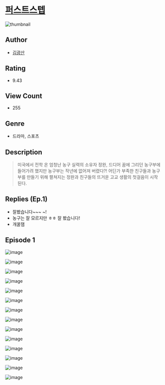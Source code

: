 # [퍼스트스텝](https://comic.naver.com/challenge/list?titleId=810357)
![thumbnail](https://image-comic.pstatic.net/user_contents_data/challenge_comic/2023/05/25/365523/upload_7306355029113713975_480x623.jpeg)

## Author
- [김광산](https://comic.naver.com/artistTitle?id=365523)

## Rating
- 9.43

## View Count
- 255

## Genre
- 드라마, 스포츠

## Description
> 미국에서 전학 온 엄청난 농구 실력의 소유자 정완, 드디어 꿈에 그리던 농구부에 들어가려 했지만 농구부는 작년에 없어져 버렸다?! 어딘가 부족한 친구들과 농구부를 만들기 위해 펼쳐지는 정완과 친구들의 뜨거운 고교 생활의 첫걸음이 시작된다.

## Replies (Ep.1)
- 잘봤습니다~~~ ~!
- 농구는 잘 모르지만 ㅎㅎ 잘 봤습니다!
- 개꿀잼

## Episode 1
![image](https://image-comic.pstatic.net/user_contents_data/challenge_comic/2023/05/23/365523/upload_3617060520914347364.jpeg)

![image](https://image-comic.pstatic.net/user_contents_data/challenge_comic/2023/05/23/365523/upload_3688509883933811513.jpeg)

![image](https://image-comic.pstatic.net/user_contents_data/challenge_comic/2023/05/23/365523/upload_3761181004685063991.jpeg)

![image](https://image-comic.pstatic.net/user_contents_data/challenge_comic/2023/05/23/365523/upload_7003722184596271457.jpeg)

![image](https://image-comic.pstatic.net/user_contents_data/challenge_comic/2023/05/23/365523/upload_7291668874648367159.jpeg)

![image](https://image-comic.pstatic.net/user_contents_data/challenge_comic/2023/05/23/365523/upload_3775483478414025268.jpeg)

![image](https://image-comic.pstatic.net/user_contents_data/challenge_comic/2023/05/23/365523/upload_7161349468668049713.jpeg)

![image](https://image-comic.pstatic.net/user_contents_data/challenge_comic/2023/05/23/365523/upload_3832901061558221112.jpeg)

![image](https://image-comic.pstatic.net/user_contents_data/challenge_comic/2023/05/23/365523/upload_7221300142483191652.jpeg)

![image](https://image-comic.pstatic.net/user_contents_data/challenge_comic/2023/05/23/365523/upload_7305744813182365793.jpeg)

![image](https://image-comic.pstatic.net/user_contents_data/challenge_comic/2023/05/23/365523/upload_3919881236750153785.jpeg)

![image](https://image-comic.pstatic.net/user_contents_data/challenge_comic/2023/05/23/365523/upload_3702857616517641825.jpeg)

![image](https://image-comic.pstatic.net/user_contents_data/challenge_comic/2023/05/23/365523/upload_7293079744783201073.jpeg)

![image](https://image-comic.pstatic.net/user_contents_data/challenge_comic/2023/05/23/365523/upload_7018073010275366500.jpeg)
